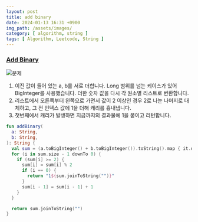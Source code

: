 ```yaml
---
layout: post
title: add binary
date: 2024-01-13 16:31 +0900
img_path: /assets/images/
category: [ algorithm, string ]
tags: [ Algorithm, Leetcode, String ]
---
```


### [Add Binary](https://leetcode.com/explore/learn/card/array-and-string/203/introduction-to-string/1160)

![문제]({{site.url}}/assets/images/addbinary.png)

1. 이진 값이 들어 있는 a, b를 서로 더합니다. Long 범위를 넘는 케이스가 있어 BigInteger를 사용했습니다. 더한 숫자 값을 다시 각 원소별 리스트로 변환합니다.
2. 리스트에서 오른쪽부터 왼쪽으로 가면서 값이 2 이상인 경우 2로 나눈 나머지로 대체하고, 그 전 인덱스 값에 1을 더해 캐리를 흉내냅니다.
3. 첫번째에서 캐리가 발생하면 지금까지의 결과물에 1을 붙이고 리턴합니다.

```kotlin
fun addBinary(
  a: String,
  b: String,
): String {
  val sum = (a.toBigInteger() + b.toBigInteger()).toString().map { it.digitToInt() }.toMutableList()
  for (i in sum.size - 1 downTo 0) {
    if (sum[i] >= 2) {
      sum[i] = sum[i] % 2
      if (i == 0) {
        return "1${sum.joinToString("")}"
      }
      sum[i - 1] = sum[i - 1] + 1
    }
  }

  return sum.joinToString("")
}
```


